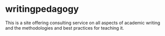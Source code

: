 # writingpedagogy
This is a site offering consulting service on all aspects of academic writing and the methodologies and best practices for teaching it.
